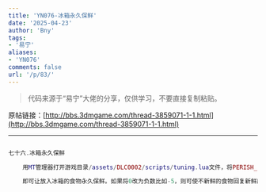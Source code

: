 ```yaml
---
title: 'YN076-冰箱永久保鲜'
date: '2025-04-23'
author: 'Bny'
tags:
- '易宁'
aliases:
- 'YN076'
comments: false
url: '/p/83/'
---
```


> 代码来源于“易宁”大佬的分享，仅供学习，不要直接复制粘贴。

原帖链接：[http://bbs.3dmgame.com/thread-3859071-1-1.html](http://bbs.3dmgame.com/thread-3859071-1-1.html)

---

```lua  

七十六.冰箱永久保鲜

	用MT管理器打开游戏目录/assets/DLC0002/scripts/tuning.lua文件，将PERISH_FRIDGE_MULT = .5,替换为PERISH_FRIDGE_MULT = 0,

	即可让放入冰箱的食物永久保鲜。如果将0改为负数比如-5，则可使不新鲜的食物回复新鲜度

```  

